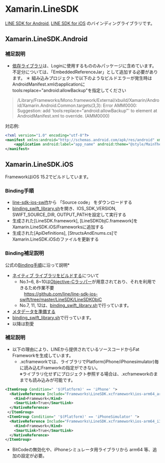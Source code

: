# Xamarin.LineSDK
[LINE SDK for Android](https://developers.line.biz/ja/docs/android-sdk/), [LINE SDK for iOS](https://developers.line.biz/ja/docs/ios-sdk/) のバインディングライブラリです。  

## Xamarin.LineSDK.Android
### 補足説明
* [依存ライブラリ](https://github.com/line/line-sdk-android/blob/master/line-sdk/build.gradle)は、Loginに使用するもののみパッケージに含めています。  
不足分については、「EmbeddedReferenceJar」として追加する必要があります。
＊ 組み込みプロジェクトで以下のようなビルドエラーが発生時はAndroidManifest.xmlのapplicationにtools:replace="android:allowBackup"を指定してください
> /Library/Frameworks/Mono.framework/External/xbuild/Xamarin/Android/Xamarin.Android.Common.targets(3,3): Error AMM0000: 	Suggestion: add 'tools:replace="android:allowBackup"' to <application> element at AndroidManifest.xml to override. (AMM0000)

対応例:  
```xml
<?xml version="1.0" encoding="utf-8"?>
<manifest xmlns:android="http://schemas.android.com/apk/res/android" xmlns:tools="http://schemas.android.com/tools" >
	<application android:label="app_name" android:theme="@style/MainTheme" tools:replace="android:allowBackup">
</manifest>
```
  
  
## Xamarin.LineSDK.iOS
FrameworkはiOS 15.2でビルドしています。
	
### Binding手順
* [line-sdk-ios-swift](https://github.com/line/line-sdk-ios-swift/releases)から 「Source code」 をダウンロードする  
* [binding_swift_library.sh](/Scripts/binding_swift_library.sh)を開き、IOS_SDK_VERSION, SWIFT_SOURCE_DIR, OUTPUT_PATHを設定して実行する  
* 生成された[LineSDK.framework], [LineSDKObjC.framework]をXamarin.LineSDK.iOS/Frameworksに追加する  
* 生成された[ApiDefinitions], [StructsAndEnums.cs]でXamarin.LineSDK.iOSのファイルを更新する  

### Binding補足説明
公式の[Binding手順](https://docs.microsoft.com/ja-jp/xamarin/ios/platform/binding-swift/walkthrough)に沿って説明*
* [ネイティブ ライブラリをビルドする](https://docs.microsoft.com/ja-jp/xamarin/ios/platform/binding-swift/walkthrough#build-a-native-library)について  
  * No.1~6, 8~10は[Objective-Cラッパー](https://developers.line.biz/ja/docs/ios-sdk/swift/using-objc/#use-wrapper)が用意されており、それを利用できるため作業不要  
　https://github.com/line/line-sdk-ios-swift/tree/master/LineSDK/LineSDKObjC
  * No.7, 11, 12は、[binding_swift_library.sh](/Scripts/binding_swift_library.sh)で行っています。  
* [メタデータを準備する](https://docs.microsoft.com/ja-jp/xamarin/ios/platform/binding-swift/walkthrough#prepare-metadata)  
 * [binding_swift_library.sh](/Scripts/binding_swift_library.sh)で行っています。  
* 以降は割愛  

### 補足説明
* 以下の理由により、LINEから提供されているソースコードからFat Frameworkを生成しています。
  * .xcframeworkでは、ライブラリでPlatform(iPhone/iPhonesimulator)毎に読み込むFramworkの指定ができない。  
※ライブラリ化せずにプロジェクト参照する場合は、.xcframeworkのままでも読み込みが可能です。
```xml
<ItemGroup Condition=" '$(Platform)' == 'iPhone' ">
  <NativeReference Include="Frameworks\LineSDK.xcframework\ios-arm64_armv7\LineSDK.framework">
    <Kind>Framework</Kind>
    <SmartLink>True</SmartLink>
  </NativeReference>
 </ItemGroup>
 <ItemGroup Condition=" '$(Platform)' == 'iPhoneSimulator' ">
  <NativeReference Include="Frameworks\LineSDK.xcframework\ios-arm64_i386_x86_64-simulator\LineSDK.framework">
    <Kind>Framework</Kind>
    <SmartLink>True</SmartLink>
  </NativeReference>
</ItemGroup>
```  
  * BitCodeの無効化や、iPhoneシミュレータ用ライブラリから arm64 等、追加の設定が必要。
